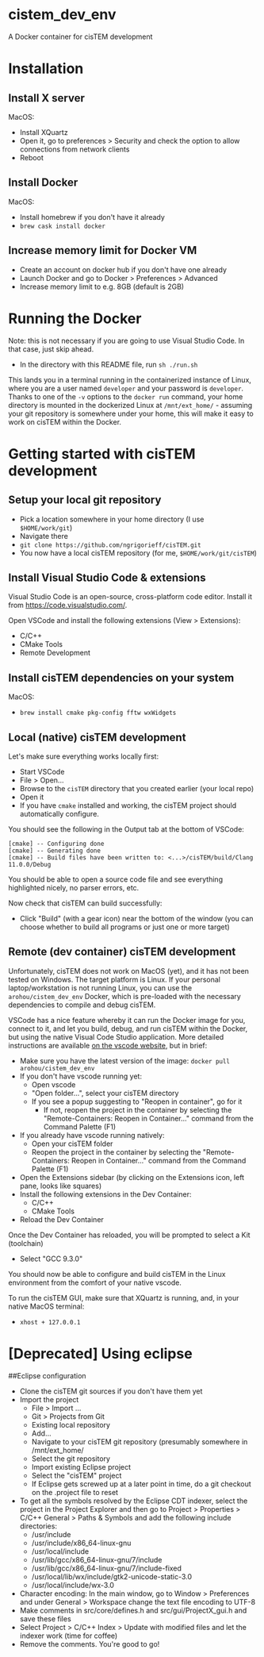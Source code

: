 # cistem\_dev_env
A Docker container for cisTEM development


# Installation

## Install X server
MacOS: 

- Install XQuartz
- Open it, go to preferences > Security and check the option to allow connections from network clients
- Reboot

## Install Docker
MacOS:

- Install homebrew if you don't have it already
- `brew cask install docker`

## Increase memory limit for Docker VM
- Create an account on docker hub if you don't have one already
- Launch Docker and go to Docker > Preferences > Advanced
- Increase memory limit to e.g. 8GB (default is 2GB)

# Running the Docker

Note: this is not necessary if you are going to use Visual Studio Code. In that case, just skip ahead.

- In the directory with this README file, run `sh ./run.sh`

This lands you in a terminal running in the containerized instance of Linux, where you are a user named `developer` and your password is `developer`. Thanks to one of the `-v` options to the `docker run` command, your home directory is mounted in the dockerized Linux at `/mnt/ext_home/` - assuming your git repository is somewhere under your home, this will make it easy to work on cisTEM within the Docker.

# Getting started with cisTEM development

## Setup your local git repository

- Pick a location somewhere in your home directory  (I use `$HOME/work/git`)
- Navigate there
- `git clone https://github.com/ngrigorieff/cisTEM.git` 
- You now have a local cisTEM repository (for me, `$HOME/work/git/cisTEM`)

## Install Visual Studio Code & extensions
Visual Studio Code is an open-source, cross-platform code editor. Install it from https://code.visualstudio.com/.

Open VSCode and install the following extensions (View > Extensions):

- C/C++
- CMake Tools
- Remote Development

## Install cisTEM dependencies on your system
MacOS:

- `brew install cmake pkg-config fftw wxWidgets`


## Local (native) cisTEM development 
Let's make sure everything works locally first:

- Start VSCode
- File > Open...
- Browse to the `cisTEM` directory that you created earlier (your local repo)
- Open it
- If you have `cmake` installed and working, the cisTEM project should automatically configure. 

You should see the following in the Output tab at the bottom of VSCode:

```
[cmake] -- Configuring done
[cmake] -- Generating done
[cmake] -- Build files have been written to: <...>/cisTEM/build/Clang 11.0.0/Debug
```

You should be able to open a source code file and see everything highlighted nicely, no parser errors, etc. 

Now check that cisTEM can build successfully:

 - Click "Build" (with a gear icon) near the bottom of the window (you can choose whether to build all programs or just one or more target)

 
## Remote (dev container) cisTEM development

Unfortunately, cisTEM does not work on MacOS (yet), and it has not been tested on Windows. The target platform is Linux. If your personal laptop/workstation is not running Linux, you can use the `arohou/cistem_dev_env` Docker, which is pre-loaded with the necessary dependencies to compile and debug cisTEM. 

VSCode has a nice feature whereby it can run the Docker image for you, connect to it, and let you build, debug, and run cisTEM within the Docker, but using the native Visual Code Studio application. More detailed instructions are available [on the vscode website](https://code.visualstudio.com/docs/remote/containers#_attaching-to-running-containers), but in brief:

- Make sure you have the latest version of the image: `docker pull arohou/cistem_dev_env`
- If you don't have vscode running yet:
	- Open vscode
	- "Open folder...", select your cisTEM directory
	- If you see a popup suggesting to "Reopen in container", go for it
		- If not, reopen the project in the container by selecting the "Remote-Containers: Reopen in Container..." command from the Command Palette (F1)
- If you already have vscode running natively:
	- Open your cisTEM folder
	- Reopen the project in the container by selecting the "Remote-Containers: Reopen in Container..." command from the Command Palette (F1)
- Open the Extensions sidebar (by clicking on the Extensions icon, left pane, looks like squares)
- Install the following extensions in the Dev Container:
	- C/C++
	- CMake Tools
- Reload the Dev Container

Once the Dev Container has reloaded, you will be prompted to select a Kit (toolchain)

- Select "GCC 9.3.0"



You should now be able to configure and build cisTEM in the Linux environment from the comfort of your native vscode.

To run the cisTEM GUI, make sure that XQuartz is running, and, in your native MacOS terminal:

- `xhost + 127.0.0.1`


# [Deprecated] Using eclipse
##Eclipse configuration
- Clone the cisTEM git sources if you don't have them yet
- Import the project 
	- File > Import ...
	- Git > Projects from Git
	- Existing local repository
	- Add...
	- Navigate to your cisTEM git repository (presumably somewhere in /mnt/ext_home/
	- Select the git repository
	- Import existing Eclipse project
	- Select the "cisTEM" project
	- If Eclipse gets screwed up at a later point in time, do a git checkout on the .project file to reset
- To get all the symbols resolved by the Eclipse CDT indexer, select the project in the Project Explorer and then go to Project > Properties > C/C++ General > Paths & Symbols and add the following include directories:
    - /usr/include
    - /usr/include/x86_64-linux-gnu
    - /usr/local/include
    - /usr/lib/gcc/x86_64-linux-gnu/7/include
    - /usr/lib/gcc/x86_64-linux-gnu/7/include-fixed
    - /usr/local/lib/wx/include/gtk2-unicode-static-3.0
    - /usr/local/include/wx-3.0
- Character encoding: In the main window, go to Window > Preferences and under General > Workspace change the text file encoding to UTF-8
- Make comments in src/core/defines.h and src/gui/ProjectX_gui.h and save these files
- Select Project > C/C++ Index > Update with modified files and let the indexer work (time for coffee)
- Remove the comments. You're good to go!
